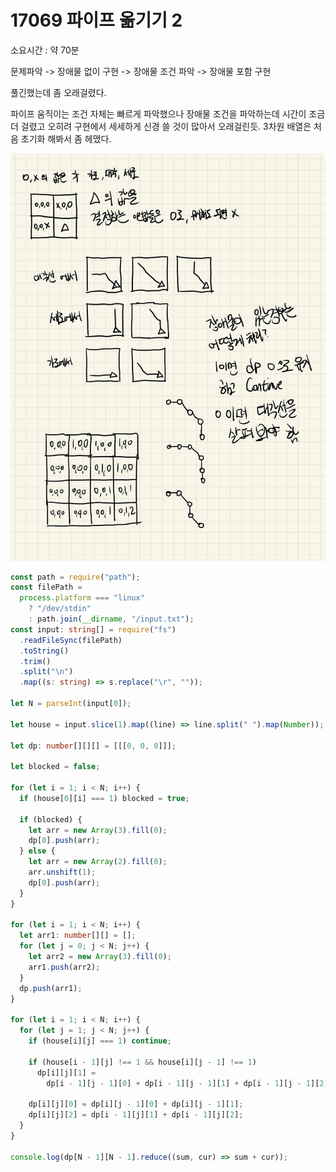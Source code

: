 # 17069 파이프 옮기기 2

소요시간 : 약 70분

문제파악 -> 장애물 없이 구현 -> 장애물 조건 파악 -> 장애물 포함 구현

풀긴했는데 좀 오래걸렸다.

파이프 움직이는 조건 자체는 빠르게 파악했으나 장애물 조건을 파악하는데 시간이 조금 더 걸렸고 오히려 구현에서 세세하게 신경 쓸 것이 많아서 오래걸린듯. 3차원 배열은 처음 초기화 해봐서 좀 헤맸다.

![사진](./17069.jpg)

```typescript
const path = require("path");
const filePath =
  process.platform === "linux"
    ? "/dev/stdin"
    : path.join(__dirname, "/input.txt");
const input: string[] = require("fs")
  .readFileSync(filePath)
  .toString()
  .trim()
  .split("\n")
  .map((s: string) => s.replace("\r", ""));

let N = parseInt(input[0]);

let house = input.slice(1).map((line) => line.split(" ").map(Number));

let dp: number[][][] = [[[0, 0, 0]]];

let blocked = false;

for (let i = 1; i < N; i++) {
  if (house[0][i] === 1) blocked = true;

  if (blocked) {
    let arr = new Array(3).fill(0);
    dp[0].push(arr);
  } else {
    let arr = new Array(2).fill(0);
    arr.unshift(1);
    dp[0].push(arr);
  }
}

for (let i = 1; i < N; i++) {
  let arr1: number[][] = [];
  for (let j = 0; j < N; j++) {
    let arr2 = new Array(3).fill(0);
    arr1.push(arr2);
  }
  dp.push(arr1);
}

for (let i = 1; i < N; i++) {
  for (let j = 1; j < N; j++) {
    if (house[i][j] === 1) continue;

    if (house[i - 1][j] !== 1 && house[i][j - 1] !== 1)
      dp[i][j][1] =
        dp[i - 1][j - 1][0] + dp[i - 1][j - 1][1] + dp[i - 1][j - 1][2];

    dp[i][j][0] = dp[i][j - 1][0] + dp[i][j - 1][1];
    dp[i][j][2] = dp[i - 1][j][1] + dp[i - 1][j][2];
  }
}

console.log(dp[N - 1][N - 1].reduce((sum, cur) => sum + cur));
```
